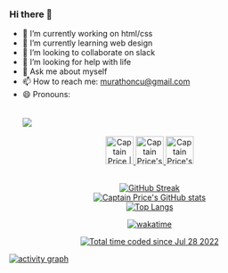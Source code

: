### Hi there 👋
- 🔭 I’m currently working on html/css
- 🌱 I’m currently learning web design
- 👯 I’m looking to collaborate on slack
- 🤔 I’m looking for help with life
- 💬 Ask me about myself
- 📫 How to reach me: murathoncu@gmail.com
- 😄 Pronouns:
<br><br><br> ![](https://visitor-badge.glitch.me/badge?page_id=murathudavendigar.murathudavendigar) 
 


<div align="center">  
  
 <a href="https://twitter.com/murathoncu">
  <img alt="Captain Price | Twitter" width="50px" src="https://user-images.githubusercontent.com/43545812/144034996-602b144a-16e1-41cc-99e7-c6040b20dcaf.png"/>
</a>
<a href="https://www.linkedin.com/in/murat-h%C3%BCdavendig%C3%A2r-%C3%B6nc%C3%BC-232749246/">
  <img alt="Captain Price's LinkdeIN" width="50px" src="https://user-images.githubusercontent.com/43545812/144035037-0f415fc7-9f96-4517-a370-ccc6e78a714b.png" />
</a>
<a href="https://www.instagram.com/m_hdavendigr/?hl=tr">
  <img alt="Captain Price's Instagram" width="50px" src="https://user-images.githubusercontent.com/43545812/144035088-0dfb165f-8fe0-4d13-896c-876c29d2b128.png" />
</a>             <br>
 
  <br>

[![GitHub Streak](https://github-readme-streak-stats.herokuapp.com/?user=murathudavendigar)](https://git.io/streak-stats)   <br>
[![Captain Price's GitHub stats](https://github-readme-stats.vercel.app/api?username=murathudavendigar&theme=dark&show_icons=true)](https://github.com/murathudavendigar/github-readme-stats)   <br>
[![Top Langs](https://github-readme-stats.vercel.app/api/top-langs/?username=murathudavendigar)](https://github.com/anuraghazra/github-readme-stats)   <br>
<!--START_SECTION:waka-->
<!--END_SECTION:waka-->
[![wakatime](https://wakatime.com/badge/user/e14af7db-08ee-4a32-836a-4a2c9e02fae5/project/a92561b7-ed76-4503-a013-ccc301febdef.svg)](https://wakatime.com/badge/user/e14af7db-08ee-4a32-836a-4a2c9e02fae5/project/a92561b7-ed76-4503-a013-ccc301febdef)

<!-- <figure><embed src="https://wakatime.com/share/@e14af7db-08ee-4a32-836a-4a2c9e02fae5/74bd45a2-10dd-4725-860f-5d8183ac3409.svg"></embed></figure>
<a href="https://wakatime.com/badge/user/e14af7db-08ee-4a32-836a-4a2c9e02fae5/project/16ff92f5-22a3-4c5b-96be-76443fc21f31"><img src="https://wakatime.com/badge/user/e14af7db-08ee-4a32-836a-4a2c9e02fae5/project/16ff92f5-22a3-4c5b-96be-76443fc21f31.svg" alt="wakatime"></a> -->
<a href="https://wakatime.com/@e14af7db-08ee-4a32-836a-4a2c9e02fae5"><img src="https://wakatime.com/badge/user/e14af7db-08ee-4a32-836a-4a2c9e02fae5.svg" alt="Total time coded since Jul 28 2022" /></a>

  </div>
  
 
[![activity graph](https://activity-graph.herokuapp.com/graph?username=murathudavendigar&custom_title=Price's%20activity%20graph&theme=github-light&hide_border=true)](https://github.com/ashutosh00710/github-readme-activity-graph)



